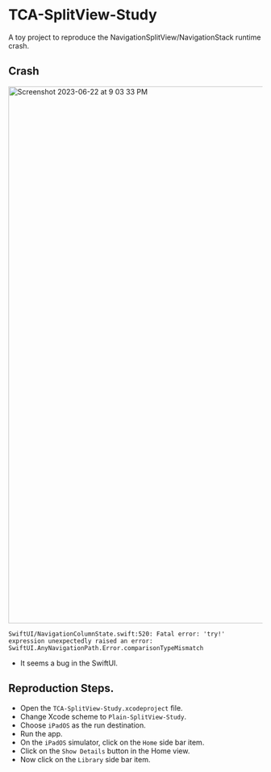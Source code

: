 # TCA-SplitView-Study
A toy project to reproduce the NavigationSplitView/NavigationStack runtime crash. 

## Crash
 <img width="1064" alt="Screenshot 2023-06-22 at 9 03 33 PM" src="https://github.com/ratnesh-jain/TCA-SplitView-Study/assets/117887125/7f07998c-447b-40e1-814f-66483b021a86">
 
 ```
 SwiftUI/NavigationColumnState.swift:520: Fatal error: 'try!' expression unexpectedly raised an error: SwiftUI.AnyNavigationPath.Error.comparisonTypeMismatch
 ```
 
 - It seems a bug in the SwiftUI.

## Reproduction Steps.
  - Open the `TCA-SplitView-Study.xcodeproject` file.
  - Change Xcode scheme to `Plain-SplitView-Study`.
  - Choose `iPadOS` as the run destination.
  - Run the app.
  - On the `iPadOS` simulator, click on the `Home` side bar item.
  - Click on the `Show Details` button in the Home view.
  - Now click on the `Library` side bar item.
